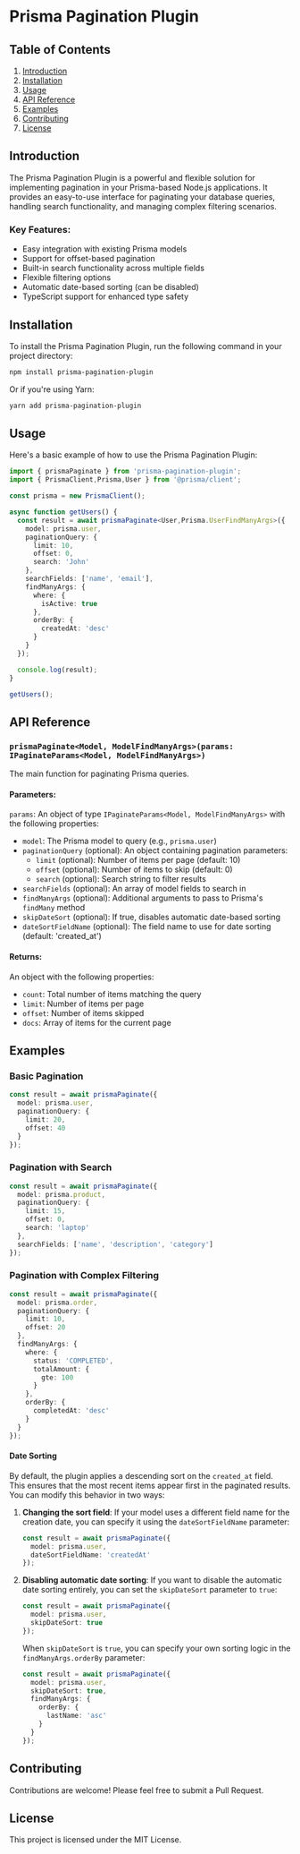 # Prisma Pagination Plugin

## Table of Contents
1. [Introduction](#introduction)
2. [Installation](#installation)
3. [Usage](#usage)
4. [API Reference](#api-reference)
5. [Examples](#examples)
6. [Contributing](#contributing)
7. [License](#license)

## Introduction

The Prisma Pagination Plugin is a powerful and flexible solution for implementing pagination in your Prisma-based Node.js applications. It provides an easy-to-use interface for paginating your database queries, handling search functionality, and managing complex filtering scenarios.

### Key Features:
- Easy integration with existing Prisma models
- Support for offset-based pagination
- Built-in search functionality across multiple fields
- Flexible filtering options
- Automatic date-based sorting (can be disabled)
- TypeScript support for enhanced type safety

## Installation

To install the Prisma Pagination Plugin, run the following command in your project directory:

```bash
npm install prisma-pagination-plugin
```

Or if you're using Yarn:

```bash
yarn add prisma-pagination-plugin
```

## Usage

Here's a basic example of how to use the Prisma Pagination Plugin:

```typescript
import { prismaPaginate } from 'prisma-pagination-plugin';
import { PrismaClient,Prisma,User } from '@prisma/client';

const prisma = new PrismaClient();

async function getUsers() {
  const result = await prismaPaginate<User,Prisma.UserFindManyArgs>({
    model: prisma.user,
    paginationQuery: {
      limit: 10,
      offset: 0,
      search: 'John'
    },
    searchFields: ['name', 'email'],
    findManyArgs: {
      where: {
        isActive: true
      },
      orderBy: {
        createdAt: 'desc'
      }
    }
  });

  console.log(result);
}

getUsers();
```

## API Reference

### `prismaPaginate<Model, ModelFindManyArgs>(params: IPaginateParams<Model, ModelFindManyArgs>)`

The main function for paginating Prisma queries.

#### Parameters:

`params`: An object of type `IPaginateParams<Model, ModelFindManyArgs>` with the following properties:

- `model`: The Prisma model to query (e.g., `prisma.user`)
- `paginationQuery` (optional): An object containing pagination parameters:
  - `limit` (optional): Number of items per page (default: 10)
  - `offset` (optional): Number of items to skip (default: 0)
  - `search` (optional): Search string to filter results
- `searchFields` (optional): An array of model fields to search in
- `findManyArgs` (optional): Additional arguments to pass to Prisma's `findMany` method
- `skipDateSort` (optional): If true, disables automatic date-based sorting
- `dateSortFieldName` (optional): The field name to use for date sorting (default: 'created_at')

#### Returns:

An object with the following properties:
- `count`: Total number of items matching the query
- `limit`: Number of items per page
- `offset`: Number of items skipped
- `docs`: Array of items for the current page

## Examples

### Basic Pagination

```typescript
const result = await prismaPaginate({
  model: prisma.user,
  paginationQuery: {
    limit: 20,
    offset: 40
  }
});
```

### Pagination with Search

```typescript
const result = await prismaPaginate({
  model: prisma.product,
  paginationQuery: {
    limit: 15,
    offset: 0,
    search: 'laptop'
  },
  searchFields: ['name', 'description', 'category']
});
```

### Pagination with Complex Filtering

```typescript
const result = await prismaPaginate({
  model: prisma.order,
  paginationQuery: {
    limit: 10,
    offset: 20
  },
  findManyArgs: {
    where: {
      status: 'COMPLETED',
      totalAmount: {
        gte: 100
      }
    },
    orderBy: {
      completedAt: 'desc'
    }
  }
});
```

#### Date Sorting

By default, the plugin applies a descending sort on the `created_at` field. This ensures that the most recent items appear first in the paginated results. You can modify this behavior in two ways:

1. **Changing the sort field**: 
   If your model uses a different field name for the creation date, you can specify it using the `dateSortFieldName` parameter:

   ```typescript
   const result = await prismaPaginate({
     model: prisma.user,
     dateSortFieldName: 'createdAt'
   });
   ```

2. **Disabling automatic date sorting**:
   If you want to disable the automatic date sorting entirely, you can set the `skipDateSort` parameter to `true`:

   ```typescript
   const result = await prismaPaginate({
     model: prisma.user,
     skipDateSort: true
   });
   ```

   When `skipDateSort` is `true`, you can specify your own sorting logic in the `findManyArgs.orderBy` parameter:

   ```typescript
   const result = await prismaPaginate({
     model: prisma.user,
     skipDateSort: true,
     findManyArgs: {
       orderBy: {
         lastName: 'asc'
       }
     }
   });
   ```


## Contributing

Contributions are welcome! Please feel free to submit a Pull Request.

## License

This project is licensed under the MIT License.